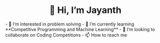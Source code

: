 <h1 align="center">👋 Hi, I’m Jayanth</h1>
- 👀 I’m interested in problem solving
- 🌱 I’m currently learning **Competitive Programming and Machine Learning**
- 💞️ I’m looking to collaborate on Coding Competitions
- 📫 How to reach me 

<!---
Thunder0104/Thunder0104 is a ✨ special ✨ repository because its `README.md` (this file) appears on your GitHub profile.
You can click the Preview link to take a look at your changes.
--->
